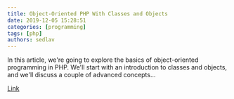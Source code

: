 ```yaml
---
title: Object-Oriented PHP With Classes and Objects
date: 2019-12-05 15:28:51
categories: [programming]
tags: [php]
authors: sedlav
---
```


In this article, we're going to explore the basics of object-oriented programming in PHP. We'll start with an introduction to classes and objects, and we'll discuss a couple of advanced concepts...

[Link](https://code.tutsplus.com/tutorials/basics-of-object-oriented-programming-in-php--cms-31910)
